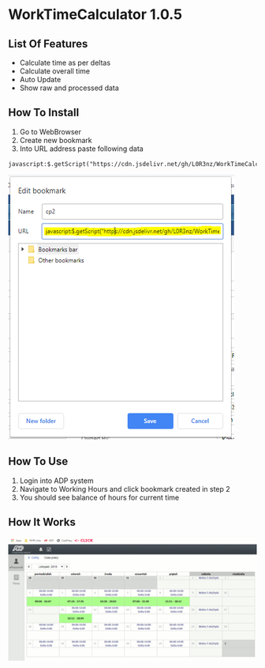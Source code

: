 # WorkTimeCalculator 1.0.5


## List Of Features
- Calculate time as per deltas
- Calculate overall time
- Auto Update
- Show raw and processed data


## How To Install
1. Go to WebBrowser
2. Create new bookmark
3. Into URL address paste following data
``` 
javascript:$.getScript("https://cdn.jsdelivr.net/gh/L0R3nz/WorkTimeCalculator@latest/Main.js")
```
![Bookmark](./Bookmark.PNG)

## How To Use
1. Login into ADP system
2. Navigate to Working Hours and click bookmark created in step 2
3. You should see balance of hours for current time


## How It Works
![How It Works](./HowItWorks.gif)
